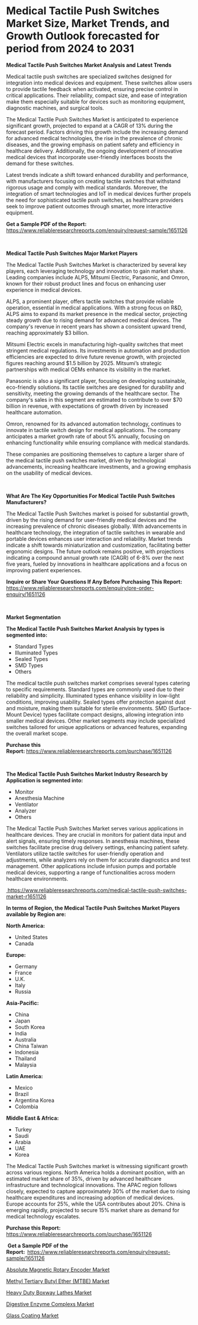 <p><h1>Medical Tactile Push Switches Market Size, Market Trends, and Growth Outlook forecasted for period from 2024 to 2031</h1></p><p><strong>Medical Tactile Push Switches Market Analysis and Latest Trends</strong></p>
<p><p>Medical tactile push switches are specialized switches designed for integration into medical devices and equipment. These switches allow users to provide tactile feedback when activated, ensuring precise control in critical applications. Their reliability, compact size, and ease of integration make them especially suitable for devices such as monitoring equipment, diagnostic machines, and surgical tools.</p><p>The Medical Tactile Push Switches Market is anticipated to experience significant growth, projected to expand at a CAGR of 13% during the forecast period. Factors driving this growth include the increasing demand for advanced medical technologies, the rise in the prevalence of chronic diseases, and the growing emphasis on patient safety and efficiency in healthcare delivery. Additionally, the ongoing development of innovative medical devices that incorporate user-friendly interfaces boosts the demand for these switches.</p><p>Latest trends indicate a shift toward enhanced durability and performance, with manufacturers focusing on creating tactile switches that withstand rigorous usage and comply with medical standards. Moreover, the integration of smart technologies and IoT in medical devices further propels the need for sophisticated tactile push switches, as healthcare providers seek to improve patient outcomes through smarter, more interactive equipment.</p></p>
<p><strong>Get a Sample PDF of the Report:&nbsp;</strong> <a href="https://www.reliableresearchreports.com/enquiry/request-sample/1651126?utm_campaign=9&utm_medium=2&utm_source=Github&utm_content=ia&utm_term=12102024&utm_id=medical-tactile-push-switches">https://www.reliableresearchreports.com/enquiry/request-sample/1651126</a></p>
<p>&nbsp;</p>
<p><strong>Medical Tactile Push Switches Major Market Players</strong></p>
<p><p>The Medical Tactile Push Switches Market is characterized by several key players, each leveraging technology and innovation to gain market share. Leading companies include ALPS, Mitsumi Electric, Panasonic, and Omron, known for their robust product lines and focus on enhancing user experience in medical devices.</p><p>ALPS, a prominent player, offers tactile switches that provide reliable operation, essential in medical applications. With a strong focus on R&D, ALPS aims to expand its market presence in the medical sector, projecting steady growth due to rising demand for advanced medical devices. The company's revenue in recent years has shown a consistent upward trend, reaching approximately $3 billion.</p><p>Mitsumi Electric excels in manufacturing high-quality switches that meet stringent medical regulations. Its investments in automation and production efficiencies are expected to drive future revenue growth, with projected figures reaching around $1.5 billion by 2025. Mitsumi’s strategic partnerships with medical OEMs enhance its visibility in the market.</p><p>Panasonic is also a significant player, focusing on developing sustainable, eco-friendly solutions. Its tactile switches are designed for durability and sensitivity, meeting the growing demands of the healthcare sector. The company's sales in this segment are estimated to contribute to over $70 billion in revenue, with expectations of growth driven by increased healthcare automation.</p><p>Omron, renowned for its advanced automation technology, continues to innovate in tactile switch design for medical applications. The company anticipates a market growth rate of about 5% annually, focusing on enhancing functionality while ensuring compliance with medical standards.</p><p>These companies are positioning themselves to capture a larger share of the medical tactile push switches market, driven by technological advancements, increasing healthcare investments, and a growing emphasis on the usability of medical devices.</p></p>
<p>&nbsp;</p>
<p><strong>What Are The Key Opportunities For Medical Tactile Push Switches Manufacturers?</strong></p>
<p><p>The Medical Tactile Push Switches market is poised for substantial growth, driven by the rising demand for user-friendly medical devices and the increasing prevalence of chronic diseases globally. With advancements in healthcare technology, the integration of tactile switches in wearable and portable devices enhances user interaction and reliability. Market trends indicate a shift towards miniaturization and customization, facilitating better ergonomic designs. The future outlook remains positive, with projections indicating a compound annual growth rate (CAGR) of 6-8% over the next five years, fueled by innovations in healthcare applications and a focus on improving patient experiences.</p></p>
<p><strong>Inquire or Share Your Questions If Any Before Purchasing This Report:</strong> <a href="https://www.reliableresearchreports.com/enquiry/pre-order-enquiry/1651126?utm_campaign=9&utm_medium=2&utm_source=Github&utm_content=ia&utm_term=12102024&utm_id=medical-tactile-push-switches">https://www.reliableresearchreports.com/enquiry/pre-order-enquiry/1651126</a></p>
<p>&nbsp;</p>
<p><strong>Market Segmentation</strong></p>
<p><strong>The Medical Tactile Push Switches Market Analysis by types is segmented into:</strong></p>
<p><ul><li>Standard Types</li><li>Illuminated Types</li><li>Sealed Types</li><li>SMD Types</li><li>Others</li></ul></p>
<p><p>The medical tactile push switches market comprises several types catering to specific requirements. Standard types are commonly used due to their reliability and simplicity. Illuminated types enhance visibility in low-light conditions, improving usability. Sealed types offer protection against dust and moisture, making them suitable for sterile environments. SMD (Surface-Mount Device) types facilitate compact designs, allowing integration into smaller medical devices. Other market segments may include specialized switches tailored for unique applications or advanced features, expanding the overall market scope.</p></p>
<p><strong>Purchase this Report:&nbsp;</strong><a href="https://www.reliableresearchreports.com/purchase/1651126?utm_campaign=9&utm_medium=2&utm_source=Github&utm_content=ia&utm_term=12102024&utm_id=medical-tactile-push-switches">https://www.reliableresearchreports.com/purchase/1651126</a></p>
<p>&nbsp;</p>
<p><strong>The Medical Tactile Push Switches Market Industry Research by Application is segmented into:</strong></p>
<p><ul><li>Monitor</li><li>Anesthesia Machine</li><li>Ventilator</li><li>Analyzer</li><li>Others</li></ul></p>
<p><p>The Medical Tactile Push Switches Market serves various applications in healthcare devices. They are crucial in monitors for patient data input and alert signals, ensuring timely responses. In anesthesia machines, these switches facilitate precise drug delivery settings, enhancing patient safety. Ventilators utilize tactile switches for user-friendly operation and adjustments, while analyzers rely on them for accurate diagnostics and test management. Other applications include infusion pumps and portable medical devices, supporting a range of functionalities across modern healthcare environments.</p></p>
<p><a href="https://www.reliableresearchreports.com/medical-tactile-push-switches-market-r1651126?utm_campaign=9&utm_medium=2&utm_source=Github&utm_content=ia&utm_term=12102024&utm_id=medical-tactile-push-switches">&nbsp;https://www.reliableresearchreports.com/medical-tactile-push-switches-market-r1651126</a></p>
<p><strong>In terms of Region, the Medical Tactile Push Switches Market Players available by Region are:</strong></p>
<p>
    <p> <strong> North America: </strong>
        <ul>
            <li>United States</li>
            <li>Canada</li>
        </ul>
        </p> 
    <p> <strong> Europe: </strong>
        <ul>
            <li>Germany</li>
            <li>France</li>
            <li>U.K.</li>
            <li>Italy</li>
            <li>Russia</li>
        </ul>
        </p> 
    <p> <strong> Asia-Pacific: </strong>
        <ul>
            <li>China</li>
            <li>Japan</li>
            <li>South Korea</li>
            <li>India</li>
            <li>Australia</li>
            <li>China Taiwan</li>
            <li>Indonesia</li>
            <li>Thailand</li>
            <li>Malaysia</li>
        </ul>
        </p> 
    <p> <strong> Latin America: </strong>
        <ul>
            <li>Mexico</li>
            <li>Brazil</li>
            <li>Argentina Korea</li>
            <li>Colombia</li>
        </ul>
        </p> 
    <p> <strong> Middle East & Africa: </strong>
        <ul>
            <li>Turkey</li>
            <li>Saudi</li>
            <li>Arabia</li>
            <li>UAE</li>
            <li>Korea</li>
        </ul>
    </p>
    </p>
<p><p>The Medical Tactile Push Switches market is witnessing significant growth across various regions. North America holds a dominant position, with an estimated market share of 35%, driven by advanced healthcare infrastructure and technological innovations. The APAC region follows closely, expected to capture approximately 30% of the market due to rising healthcare expenditures and increasing adoption of medical devices. Europe accounts for 25%, while the USA contributes about 20%. China is emerging rapidly, projected to secure 15% market share as demand for medical technology escalates.</p></p>
<p><strong>Purchase this Report: </strong><a href="https://www.reliableresearchreports.com/purchase/1651126?utm_campaign=9&utm_medium=2&utm_source=Github&utm_content=ia&utm_term=12102024&utm_id=medical-tactile-push-switches">https://www.reliableresearchreports.com/purchase/1651126</a></p>
<p>&nbsp;<strong>Get a Sample PDF of the Report:&nbsp;&nbsp;</strong><a href="https://www.reliableresearchreports.com/enquiry/request-sample/1651126?utm_campaign=9&utm_medium=2&utm_source=Github&utm_content=ia&utm_term=12102024&utm_id=medical-tactile-push-switches">https://www.reliableresearchreports.com/enquiry/request-sample/1651126</a></p>
<p><strong></strong></p>
<p><p><a href="https://www.linkedin.com/pulse/absolute-magnetic-rotary-encoder-market-evolution-global-xbonc?utm_campaign=9&utm_medium=2&utm_source=Github&utm_content=ia&utm_term=12102024&utm_id=medical-tactile-push-switches">Absolute Magnetic Rotary Encoder Market</a></p><p><a href="https://github.com/haydee0czminge/Market-Research-Report-List-1/blob/main/methyl-tertiary-butyl-ether-mtbe-market.md?utm_campaign=9&utm_medium=2&utm_source=Github&utm_content=ia&utm_term=12102024&utm_id=medical-tactile-push-switches">Methyl Tertiary Butyl Ether (MTBE) Market</a></p><p><a href="https://www.linkedin.com/pulse/heavy-duty-boxway-lathes-market-forecasts-trends-impact-analysis-cbofc?utm_campaign=9&utm_medium=2&utm_source=Github&utm_content=ia&utm_term=12102024&utm_id=medical-tactile-push-switches">Heavy Duty Boxway Lathes Market</a></p><p><a href="https://www.linkedin.com/pulse/unveiling-market-trends-global-digestive-enzyme-complexs-jq6nf?utm_campaign=9&utm_medium=2&utm_source=Github&utm_content=ia&utm_term=12102024&utm_id=medical-tactile-push-switches">Digestive Enzyme Complexs Market</a></p><p><a href="https://github.com/lourdestd6bs/Market-Research-Report-List-1/blob/main/glass-coating-market.md?utm_campaign=9&utm_medium=2&utm_source=Github&utm_content=ia&utm_term=12102024&utm_id=medical-tactile-push-switches">Glass Coating Market</a></p></p>